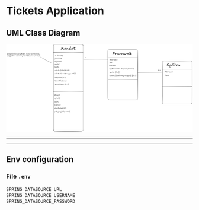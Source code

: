 # Tickets Application

## UML Class Diagram

![diagram.png](diagram.png)

---

---

## Env configuration

### File `.env`

```dotenv
SPRING_DATASOURCE_URL
SPRING_DATASOURCE_USERNAME
SPRING_DATASOURCE_PASSWORD             
```


